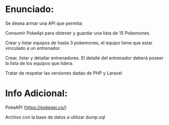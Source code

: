 # Enunciado:
Se desea armar una API que permita:

Consumir PokeApi para obtener y guardar una lista de 15 Pokemones.

Crear y listar equipos de hasta 3 pokemones, el equipo tiene que estar vinculado a un entrenador.

Crear, listar y detallar entrenadores.  El detalle del entrenador deberá poseer la lista de los equipos que lidera.

Tratar de respetar las versiones dadas de PHP y Laravel

# Info Adicional:

PokeAPI (https://pokeapi.co/)

Archivo con la base de datos a utilizar dump.sql

